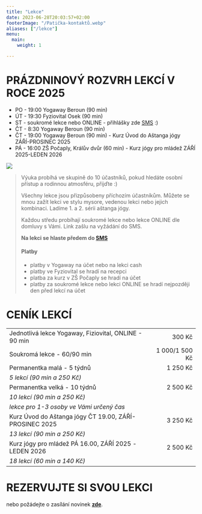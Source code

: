 ```yaml
---
title: "Lekce"
date: 2023-06-28T20:03:57+02:00
footerImage: "/Patička-kontaktů.webp"
aliases: ["/lekce"]
menu:
  main:
    weight: 1

---
```


# PRÁZDNINOVÝ ROZVRH LEKCÍ V ROCE 2025

- PO - 19:00 Yogaway Beroun (90 min)
- ÚT - 19:30 Fyziovital Osek (90 min)
- ST - soukromé lekce nebo ONLINE - přihlášky zde [SMS](/kontakty) :)
- ČT - 8:30 Yogaway Beroun (90 min)
- ČT - 19:00 Yogaway Beroun (90 min) - Kurz Úvod do Aštanga jógy ZÁŘÍ-PROSINEC 2025
- PÁ - 16:00 ZŠ Počaply, Králův dvůr (60 min) - Kurz jógy pro mládež ZÁŘÍ 2025-LEDEN 2026

![](Ilustrace-rozvrhu.png)

>Výuka probíhá ve skupině do 10 účastníků, pokud hledáte osobní přístup a rodinnou atmosféru, přijďte :)
>
>Všechny lekce jsou přizpůsobeny příchozím účastníkům. Můžete se mnou zažít lekci ve stylu mysore, vedenou lekci nebo jejich kombinaci. Ladíme 1. a 2. sérii aštanga jógy.
>
>Každou středu probíhají soukromé lekce nebo lekce ONLINE dle domluvy s Vámi. Link zašlu na vyžádání do SMS.
>
>**Na lekci se hlaste předem do [SMS](/kontakty)**
>
>#### Platby
> - platby v Yogaway na účet nebo na lekci cash
> - platby ve Fyziovital se hradí na recepci
> - platba za kurz v ZŠ Počaply se hradí na účet
> - platby za soukromé lekce nebo lekci ONLINE se hradí nejpozději den před lekcí na účet

# CENÍK LEKCÍ

<!--
| Kurz pro (věčné) začátečníky ČTVRTEK od 19 hod: 01-03/2025 | 250 / 1000 Kč   |
| *Jednotlivá lekce 250 Kč / permanentka kal. měsíc 5 lekcí (90 min a 200 Kč)* |
-->
|                                                            |                 |
| ---------------------------------------------------------- | ---------------:|
| Jednotlivá lekce Yogaway, Fiziovital, ONLINE - 90 min      |   300 Kč        |
| Soukromá lekce - 60/90 min                                 | 1 000/1 500 Kč |
| Permanentka malá - 5 týdnů                                 | 1 250 Kč        |
| *5 lekcí (90 min a 250 Kč)*                                                  |
| Permanentka velká - 10 týdnů                               | 2 500 Kč        |
| *10 lekcí (90 min a 250 Kč)*                                                 |
| *lekce pro 1-3 osoby ve Vámi určený čas*                                     |
| Kurz Úvod do Aštanga jógy ČT 19.00, ZÁŘÍ-PROSINEC 2025     | 3 250 Kč        |
| *13 lekcí (90 min a 250 Kč)*                                                 |
| Kurz jógy pro mládež PÁ 16.00, ZÁŘÍ 2025 -LEDEN 2026       | 2 500 Kč        |
| *18 lekcí (60 min a 140 Kč)*                                                 |


# REZERVUJTE SI SVOU LEKCI

nebo požádejte o zasílání novinek [**zde**](/kontakty).
